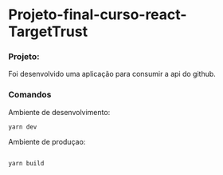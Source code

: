 # Projeto-final-curso-react-TargetTrust

### Projeto:
Foi desenvolvido uma aplicação para consumir a api do github.

### Comandos

Ambiente de desenvolvimento:
```
yarn dev
```
Ambiente de produçao:

```

yarn build
```

